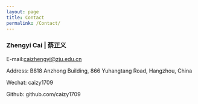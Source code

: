 ```yaml
---
layout: page
title: Contact
permalink: /Contact/
---
```



### Zhengyi Cai | 蔡正义

E-mail:[caizhengyi@zju.edu.cn](mailto:caizhengyi@zju.edu.cn)

Address: B818 Anzhong Building, 866 Yuhangtang Road, Hangzhou, China

Wechat: caizy1709

Github: github.com/caizy1709
